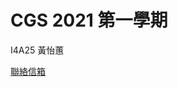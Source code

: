 # CGS 2021 第一學期
<p>I4A25 黃怡蕙<br></p>
<a href="http://huitney.github.io/CGhws/index.html>HW首頁<br></a>
<a href="mailto:u10706125@ms.ttu.edu.tw">聯絡信箱</a>